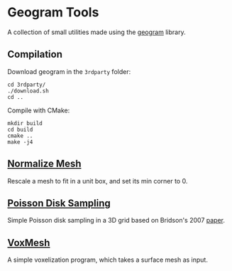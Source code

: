Geogram Tools
=============

A collection of small utilities made using the [geogram](http://alice.loria.fr/software/geogram/doc/html/index.html) library.

Compilation
-----------

Download geogram in the `3rdparty` folder:

```
cd 3rdparty/
./download.sh
cd ..
```

Compile with CMake:

```
mkdir build
cd build
cmake ..
make -j4
```


[Normalize Mesh](normalize_mesh)
---------------------------

Rescale a mesh to fit in a unit box, and set its min corner to 0.

[Poisson Disk Sampling](poisson_disk)
------------------------------------

Simple Poisson disk sampling in a 3D grid based on Bridson's 2007 [paper](http://dx.doi.org/10.1145/1278780.1278807).

[VoxMesh](voxmesh)
------------------

A simple voxelization program, which takes a surface mesh as input.
